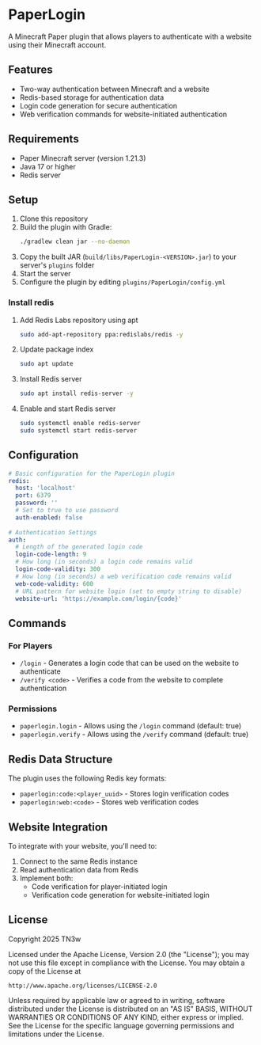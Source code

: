 # PaperLogin

A Minecraft Paper plugin that allows players to authenticate with a website using their Minecraft account.

## Features

- Two-way authentication between Minecraft and a website
- Redis-based storage for authentication data
- Login code generation for secure authentication
- Web verification commands for website-initiated authentication

## Requirements

- Paper Minecraft server (version 1.21.3)
- Java 17 or higher
- Redis server

## Setup

1. Clone this repository
2. Build the plugin with Gradle:
   ```bash
   ./gradlew clean jar --no-daemon
   ```
3. Copy the built JAR (`build/libs/PaperLogin-<VERSION>.jar`) to your server's `plugins` folder
4. Start the server
5. Configure the plugin by editing `plugins/PaperLogin/config.yml`

### Install redis
1. Add Redis Labs repository using apt
   ```bash
   sudo add-apt-repository ppa:redislabs/redis -y
   ```
2. Update package index
   ```bash
   sudo apt update
   ```
3. Install Redis server
   ```bash
   sudo apt install redis-server -y
   ```
4. Enable and start Redis server
   ```bash
   sudo systemctl enable redis-server
   sudo systemctl start redis-server
   ```

## Configuration

```yaml
# Basic configuration for the PaperLogin plugin
redis:
  host: 'localhost'
  port: 6379
  password: ''
  # Set to true to use password
  auth-enabled: false
  
# Authentication Settings
auth:
  # Length of the generated login code
  login-code-length: 9
  # How long (in seconds) a login code remains valid
  login-code-validity: 300
  # How long (in seconds) a web verification code remains valid
  web-code-validity: 600
  # URL pattern for website login (set to empty string to disable)
  website-url: 'https://example.com/login/{code}'
```

## Commands

### For Players

- `/login` - Generates a login code that can be used on the website to authenticate
- `/verify <code>` - Verifies a code from the website to complete authentication

### Permissions

- `paperlogin.login` - Allows using the `/login` command (default: true)
- `paperlogin.verify` - Allows using the `/verify` command (default: true)

## Redis Data Structure

The plugin uses the following Redis key formats:

- `paperlogin:code:<player_uuid>` - Stores login verification codes
- `paperlogin:web:<code>` - Stores web verification codes

## Website Integration

To integrate with your website, you'll need to:

1. Connect to the same Redis instance
2. Read authentication data from Redis
3. Implement both:
   - Code verification for player-initiated login
   - Verification code generation for website-initiated login

## License

Copyright 2025 TN3w

Licensed under the Apache License, Version 2.0 (the "License");
you may not use this file except in compliance with the License.
You may obtain a copy of the License at

    http://www.apache.org/licenses/LICENSE-2.0

Unless required by applicable law or agreed to in writing, software
distributed under the License is distributed on an "AS IS" BASIS,
WITHOUT WARRANTIES OR CONDITIONS OF ANY KIND, either express or implied.
See the License for the specific language governing permissions and
limitations under the License.